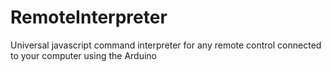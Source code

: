 # RemoteInterpreter
Universal javascript command interpreter for any remote control connected to your computer using the Arduino
